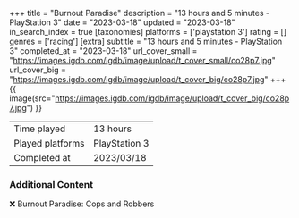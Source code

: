 +++
title = "Burnout Paradise"
description = "13 hours and 5 minutes - PlayStation 3"
date = "2023-03-18"
updated = "2023-03-18"
in_search_index = true
[taxonomies]
platforms = ['playstation 3']
rating = []
genres = ['racing']
[extra]
subtitle = "13 hours and 5 minutes - PlayStation 3"
completed_at = "2023-03-18"
url_cover_small = "https://images.igdb.com/igdb/image/upload/t_cover_small/co28p7.jpg"
url_cover_big = "https://images.igdb.com/igdb/image/upload/t_cover_big/co28p7.jpg"
+++
{{ image(src="https://images.igdb.com/igdb/image/upload/t_cover_big/co28p7.jpg") }}

|              |            |
| ------------ | ---------- |
| Time played  | 13 hours |
| Played platforms    | PlayStation 3 |
| Completed at | 2023/03/18 |



### Additional Content


❌ Burnout Paradise: Cops and Robbers
